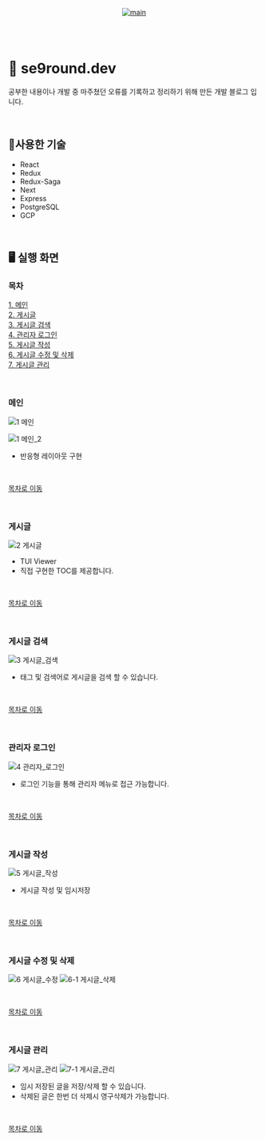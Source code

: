 <p align="center">
    <a href="https://se9round.dev/home">
        <image src="https://user-images.githubusercontent.com/39517335/163668386-8e738425-07f7-4c3d-8947-285503d44cfd.png" alt="main" />
    </a>
</p>

<br>
<br>

# 👋 se9round.dev
공부한 내용이나 개발 중 마주쳤던 오류를 기록하고 정리하기 위해 만든 개발 블로그 입니다.

<br>

## 🔧사용한 기술
- React
- Redux
- Redux-Saga
- Next
- Express
- PostgreSQL
- GCP

<br>

## 🖥 실행 화면 

### 목차  
[1. 메인](#메인)  
[2. 게시글](#게시글)  
[3. 게시글 검색](#게시글-검색)  
[4. 관리자 로그인](#관리자-로그인)  
[5. 게시글 작성](#게시글-작성)  
[6. 게시글 수정 및 삭제](#게시글-수정-및-삭제)  
[7. 게시글 관리](#게시글-관리)  

<br>

### 메인

![1 메인](https://user-images.githubusercontent.com/39517335/163663987-ef402f2c-f1ec-4f1e-b05c-cc4b3063618d.jpg)
<br>

![1 메인_2](https://user-images.githubusercontent.com/39517335/163665032-891edff4-a426-40f6-ad6e-866ed039f39b.gif)
- 반응형 레이아웃 구현
<br>
  
[목차로 이동](#목차)

<br>

### 게시글

![2 게시글](https://user-images.githubusercontent.com/39517335/163665255-6191f728-bc5c-442c-a2eb-71f0e930f98a.gif)
- TUI Viewer
- 직접 구현한 TOC를 제공합니다.
<br>
  
[목차로 이동](#목차)

<br>

### 게시글 검색

![3 게시글_검색](https://user-images.githubusercontent.com/39517335/163665617-c024a0b1-1bf1-4a1f-bd56-8a2a617b254f.gif)
- 태그 및 검색어로 게시글을 검색 할 수 있습니다.

<br>

[목차로 이동](#목차)

<br>

### 관리자 로그인
![4 관리자_로그인](https://user-images.githubusercontent.com/39517335/163665836-fdba7cb5-31b6-4426-b0e4-bba4875a0c39.png)
- 로그인 기능을 통해 관리자 메뉴로 접근 가능합니다.
  
<br>
  
[목차로 이동](#목차)

<br>

### 게시글 작성
![5 게시글_작성](https://user-images.githubusercontent.com/39517335/163666158-11bd9124-fe35-4283-a95e-abc901b1dc11.png)
- 게시글 작성 및 임시저장

<br>

[목차로 이동](#목차)
    
<br>  

### 게시글 수정 및 삭제
![6 게시글_수정](https://user-images.githubusercontent.com/39517335/163666748-93b4b5bc-a0e1-44c8-9f73-4a20c146c3e7.gif)
![6-1 게시글_삭제](https://user-images.githubusercontent.com/39517335/163666790-57b696ce-eb17-4f91-828b-61de819eb5c2.gif)

<br>
  
[목차로 이동](#목차)

<br>

### 게시글 관리
![7 게시글_관리](https://user-images.githubusercontent.com/39517335/163667231-ed9899ab-5b50-4ad9-9e90-5fe60ec5f1e7.png)
![7-1 게시글_관리](https://user-images.githubusercontent.com/39517335/163667248-23bbfb04-deef-4165-b521-10eb7fff2a36.png)
- 임시 저장된 글을 저장/삭제 할 수 있습니다.
- 삭제된 글은 한번 더 삭제시 영구삭제가 가능합니다.
  
<br>

[목차로 이동](#목차)






